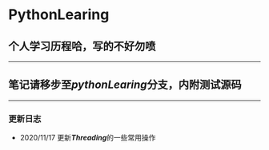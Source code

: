 # PythonLearing
## 个人学习历程哈，写的不好勿喷 ##
- - - 
## 笔记请移步至***pythonLearing***分支，内附测试源码 ##
- - -
### 更新日志 ###
* 2020/11/17 更新***Threading***的一些常用操作
